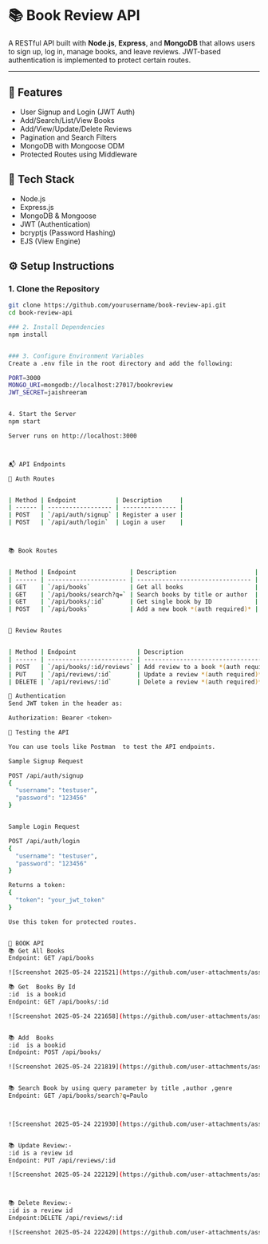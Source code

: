 # 📚 Book Review API

A RESTful API built with **Node.js**, **Express**, and **MongoDB** that allows users to sign up, log in, manage books, and leave reviews. JWT-based authentication is implemented to protect certain routes.

---

## 🚀 Features

- User Signup and Login (JWT Auth)
- Add/Search/List/View Books
- Add/View/Update/Delete Reviews
- Pagination and Search Filters
- MongoDB with Mongoose ODM
- Protected Routes using Middleware



## 🧱 Tech Stack

- Node.js
- Express.js
- MongoDB & Mongoose
- JWT (Authentication)
- bcryptjs (Password Hashing)
- EJS (View Engine)



## ⚙️ Setup Instructions

### 1. Clone the Repository

```bash
git clone https://github.com/yourusername/book-review-api.git
cd book-review-api

### 2. Install Dependencies
npm install


### 3. Configure Environment Variables
Create a .env file in the root directory and add the following:

PORT=3000
MONGO_URI=mongodb://localhost:27017/bookreview
JWT_SECRET=jaishreeram


4. Start the Server
npm start

Server runs on http://localhost:3000



📬 API Endpoints

🔐 Auth Routes


| Method | Endpoint           | Description     |
| ------ | ------------------ | --------------- |
| POST   | `/api/auth/signup` | Register a user |
| POST   | `/api/auth/login`  | Login a user    |



📚 Book Routes


| Method | Endpoint               | Description                      |
| ------ | ---------------------- | -------------------------------- |
| GET    | `/api/books`           | Get all books                    |
| GET    | `/api/books/search?q=` | Search books by title or author  |
| GET    | `/api/books/:id`       | Get single book by ID            |
| POST   | `/api/books`           | Add a new book *(auth required)* |


📝 Review Routes


| Method | Endpoint                 | Description                            |
| ------ | ------------------------ | -------------------------------------- |
| POST   | `/api/books/:id/reviews` | Add review to a book *(auth required)* |
| PUT    | `/api/reviews/:id`       | Update a review *(auth required)*      |
| DELETE | `/api/reviews/:id`       | Delete a review *(auth required)*      |

🔐 Authentication
Send JWT token in the header as:

Authorization: Bearer <token>

🧪 Testing the API

You can use tools like Postman  to test the API endpoints.

Sample Signup Request

POST /api/auth/signup
{
  "username": "testuser",
  "password": "123456"
}


Sample Login Request

POST /api/auth/login
{
  "username": "testuser",
  "password": "123456"
}

Returns a token:
{
  "token": "your_jwt_token"
}

Use this token for protected routes.


📘 BOOK API
📚 Get All Books 
Endpoint: GET /api/books

![Screenshot 2025-05-24 221521](https://github.com/user-attachments/assets/2f342172-1b54-4b7f-bce5-a7381dc707e1)

📚 Get  Books By Id
:id  is a bookid
Endpoint: GET /api/books/:id

![Screenshot 2025-05-24 221658](https://github.com/user-attachments/assets/d68c9ebc-1543-4724-8e8a-f30cc20ae9f7)


📚 Add  Books 
:id  is a bookid
Endpoint: POST /api/books/

![Screenshot 2025-05-24 221819](https://github.com/user-attachments/assets/a759e126-78a4-4eb4-9c61-021c97c8c142)


📚 Search Book by using query parameter by title ,author ,genre 
Endpoint: GET /api/books/search?q=Paulo



![Screenshot 2025-05-24 221930](https://github.com/user-attachments/assets/67cad831-6b16-4e72-af21-c3a9c37b4bfd)


📚 Update Review:-
:id is a review id
Endpoint: PUT /api/reviews/:id

![Screenshot 2025-05-24 222129](https://github.com/user-attachments/assets/7e077b72-0e6a-411f-a12f-2437fc13d289)



📚 Delete Review:-
:id is a review id
Endpoint:DELETE /api/reviews/:id

![Screenshot 2025-05-24 222420](https://github.com/user-attachments/assets/c550cf74-0dcd-4413-a474-b4996df40839)




